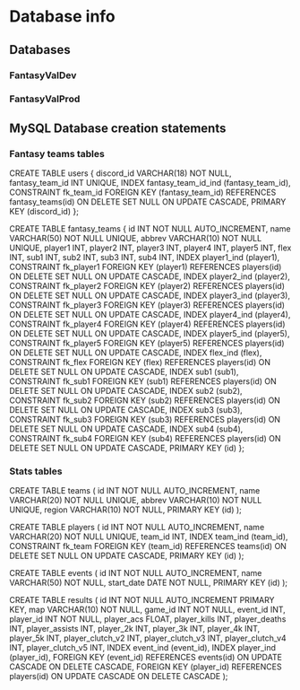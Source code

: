 # Database info

## Databases

### FantasyValDev

### FantasyValProd

## MySQL Database creation statements

### Fantasy teams tables

CREATE TABLE users
{
	discord_id VARCHAR(18) NOT NULL,
	fantasy_team_id INT UNIQUE,
	INDEX fantasy_team_id_ind (fantasy_team_id),
	CONSTRAINT fk_team_id FOREIGN KEY (fantasy_team_id) REFERENCES fantasy_teams(id) ON DELETE SET NULL ON UPDATE CASCADE,
	PRIMARY KEY (discord_id)
};

CREATE TABLE fantasy_teams
{
	id INT NOT NULL AUTO_INCREMENT,
	name VARCHAR(50) NOT NULL UNIQUE,
	abbrev VARCHAR(10) NOT NULL UNIQUE,
	player1 INT,
	player2 INT,
	player3 INT,
	player4 INT,
	player5 INT,
	flex INT,
	sub1 INT,
	sub2 INT,
	sub3 INT,
	sub4 INT,
	INDEX player1_ind (player1),
	CONSTRAINT fk_player1 FOREIGN KEY (player1) REFERENCES players(id) ON DELETE SET NULL ON UPDATE CASCADE,
	INDEX player2_ind (player2),
	CONSTRAINT fk_player2 FOREIGN KEY (player2) REFERENCES players(id) ON DELETE SET NULL ON UPDATE CASCADE,
	INDEX player3_ind (player3),
	CONSTRAINT fk_player3 FOREIGN KEY (player3) REFERENCES players(id) ON DELETE SET NULL ON UPDATE CASCADE,
	INDEX player4_ind (player4),
	CONSTRAINT fk_player4 FOREIGN KEY (player4) REFERENCES players(id) ON DELETE SET NULL ON UPDATE CASCADE,
	INDEX player5_ind (player5),
	CONSTRAINT fk_player5 FOREIGN KEY (player5) REFERENCES players(id) ON DELETE SET NULL ON UPDATE CASCADE,
	INDEX flex_ind (flex),
	CONSTRAINT fk_flex FOREIGN KEY (flex) REFERENCES players(id) ON DELETE SET NULL ON UPDATE CASCADE,
	INDEX sub1 (sub1),
	CONSTRAINT fk_sub1 FOREIGN KEY (sub1) REFERENCES players(id) ON DELETE SET NULL ON UPDATE CASCADE,
	INDEX sub2 (sub2),
	CONSTRAINT fk_sub2 FOREIGN KEY (sub2) REFERENCES players(id) ON DELETE SET NULL ON UPDATE CASCADE,
	INDEX sub3 (sub3),
	CONSTRAINT fk_sub3 FOREIGN KEY (sub3) REFERENCES players(id) ON DELETE SET NULL ON UPDATE CASCADE,
	INDEX sub4 (sub4),
	CONSTRAINT fk_sub4 FOREIGN KEY (sub4) REFERENCES players(id) ON DELETE SET NULL ON UPDATE CASCADE,
	PRIMARY KEY (id)
};

### Stats tables

CREATE TABLE teams 
(
	id INT NOT NULL AUTO_INCREMENT,
	name VARCHAR(20) NOT NULL UNIQUE,
	abbrev VARCHAR(10) NOT NULL UNIQUE,
	region VARCHAR(10) NOT NULL,
	PRIMARY KEY (id)
);

CREATE TABLE players
(
	id INT NOT NULL AUTO_INCREMENT,
	name VARCHAR(20) NOT NULL UNIQUE,
	team_id INT,
	INDEX team_ind (team_id),
	CONSTRAINT fk_team FOREIGN KEY (team_id) REFERENCES teams(id) ON DELETE SET NULL ON UPDATE CASCADE,
	PRIMARY KEY (id)
);

CREATE TABLE events
(
	id INT NOT NULL AUTO_INCREMENT,
	name VARCHAR(50) NOT NULL,
	start_date DATE NOT NULL,
	PRIMARY KEY (id)
);

CREATE TABLE results
(
	id INT NOT NULL AUTO_INCREMENT PRIMARY KEY,
	map VARCHAR(10) NOT NULL,
	game_id INT NOT NULL,
	event_id INT,
	player_id INT NOT NULL,
	player_acs FLOAT,
	player_kills INT,
	player_deaths INT,
	player_assists INT,
	player_2k INT,
	player_3k INT,
	player_4k INT,
	player_5k INT,
	player_clutch_v2 INT,
	player_clutch_v3 INT,
	player_clutch_v4 INT,
	player_clutch_v5 INT,
	INDEX event_ind (event_id),
	INDEX player_ind (player_id),
	FOREIGN KEY (event_id) REFERENCES events(id) ON UPDATE CASCADE ON DELETE CASCADE,
	FOREIGN KEY (player_id) REFERENCES players(id) ON UPDATE CASCADE ON DELETE CASCADE
);
